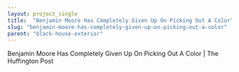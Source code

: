 ```yaml
---
layout: project_single
title:  "Benjamin Moore Has Completely Given Up On Picking Out A Color"
slug: "benjamin-moore-has-completely-given-up-on-picking-out-a-color"
parent: "black-house-exterior"
---
```

Benjamin Moore Has Completely Given Up On Picking Out A Color | The Huffington Post